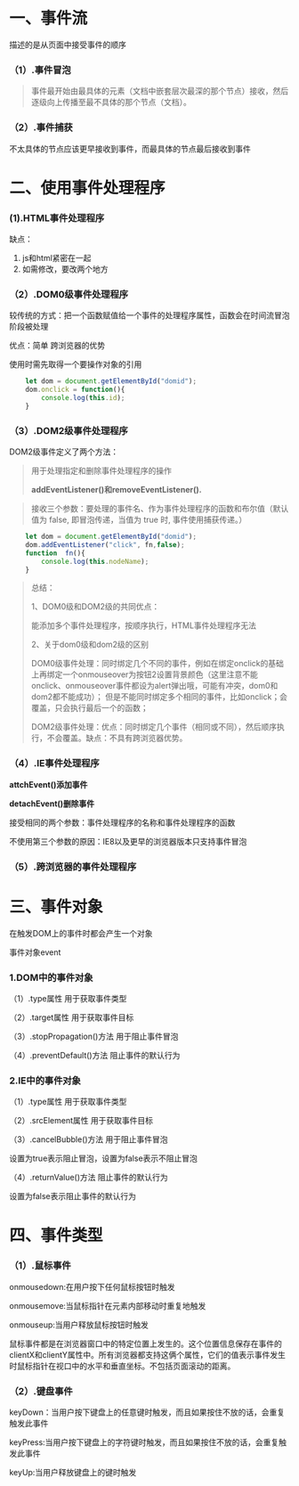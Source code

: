 # 一、事件流

描述的是从页面中接受事件的顺序

### （1）.事件冒泡

> 事件最开始由最具体的元素（文档中嵌套层次最深的那个节点）接收，然后逐级向上传播至最不具体的那个节点（文档）。

### （2）.事件捕获

不太具体的节点应该更早接收到事件，而最具体的节点最后接收到事件

# 二、使用事件处理程序

### (1).HTML事件处理程序

缺点：

1. js和html紧密在一起
2. 如需修改，要改两个地方

### （2）.DOM0级事件处理程序

较传统的方式：把一个函数赋值给一个事件的处理程序属性，函数会在时间流冒泡阶段被处理

优点：简单 跨浏览器的优势

使用时需先取得一个要操作对象的引用

```js
    let dom = document.getElementById("domid");
    dom.onclick = function(){
        console.log(this.id);
    }
```
### （3）.DOM2级事件处理程序

DOM2级事件定义了两个方法：



>  用于处理指定和删除事件处理程序的操作
>  
>  **addEventListener()和removeEventListener().**

>  接收三个参数：要处理的事件名、作为事件处理程序的函数和布尔值（默认值为 false, 即冒泡传递，当值为 true 时, 事件使用捕获传递。）
```js
    let dom = document.getElementById("domid");
    dom.addEventListener("click", fn,false);
    function  fn(){
        console.log(this.nodeName);
    }
```
>  总结：
> 
>  1、DOM0级和DOM2级的共同优点：
>  
>  能添加多个事件处理程序，按顺序执行，HTML事件处理程序无法
>  
>  2、关于dom0级和dom2级的区别
>  
>  
>  DOM0级事件处理：同时绑定几个不同的事件，例如在绑定onclick的基础上再绑定一个onmouseover为按钮2设置背景颜色（这里注意不能onclick、onmouseover事件都设为alert弹出哦，可能有冲突，dom0和dom2都不能成功）；
> 但是不能同时绑定多个相同的事件，比如onclick；会覆盖，只会执行最后一个的函数；
>  
>  DOM2级事件处理：优点：同时绑定几个事件（相同或不同），然后顺序执行，不会覆盖。缺点：不具有跨浏览器优势。

### （4）.IE事件处理程序

**attchEvent()添加事件**

**detachEvent()删除事件**

接受相同的两个参数：事件处理程序的名称和事件处理程序的函数

不使用第三个参数的原因：IE8以及更早的浏览器版本只支持事件冒泡

### （5）.跨浏览器的事件处理程序

# 三、事件对象
在触发DOM上的事件时都会产生一个对象

事件对象event

### 1.DOM中的事件对象

（1）.type属性 用于获取事件类型

（2）.target属性 用于获取事件目标

（3）.stopPropagation()方法 用于阻止事件冒泡

（4）.preventDefault()方法 阻止事件的默认行为

### 2.IE中的事件对象
（1）.type属性 用于获取事件类型

（2）.srcElement属性 用于获取事件目标

（3）.cancelBubble()方法 用于阻止事件冒泡

设置为true表示阻止冒泡，设置为false表示不阻止冒泡

（4）.returnValue()方法 阻止事件的默认行为

设置为false表示阻止事件的默认行为

# 四、事件类型

### （1）.鼠标事件

onmousedown:在用户按下任何鼠标按钮时触发

onmousemove:当鼠标指针在元素内部移动时重复地触发

onmouseup:当用户释放鼠标按钮时触发

鼠标事件都是在浏览器窗口中的特定位置上发生的。这个位置信息保存在事件的clientX和clientY属性中。所有浏览器都支持这俩个属性，它们的值表示事件发生时鼠标指针在视口中的水平和垂直坐标。不包括页面滚动的距离。


### （2）.键盘事件

keyDown：当用户按下键盘上的任意键时触发，而且如果按住不放的话，会重复触发此事件

keyPress:当用户按下键盘上的字符键时触发，而且如果按住不放的话，会重复触发此事件

keyUp:当用户释放键盘上的键时触发


